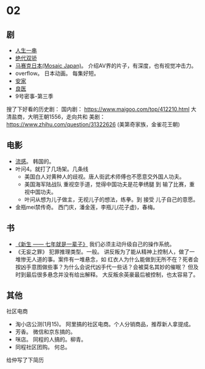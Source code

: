 # 02
## 剧
* [人生一串](eat/人生一串.md)
* [绝代双骄](series/绝代双骄.md)
* [马赛克日本(Mosaic Japan)](https://baike.baidu.com/item/%E9%A9%AC%E8%B5%9B%E5%85%8B%E6%97%A5%E6%9C%AC)。 介绍AV界的片子，有深度，也有视觉冲击力。
* overflow。 日本动画。 每集好短。
* [安家](series/安家.md)
* [良医](series/good-doctor.md)
* 9号密事-第三季

搜了下好看的历史剧：
国内剧： https://www.maigoo.com/top/412210.html 大清盐商，大明王朝1556，走向共和
美剧：https://www.zhihu.com/question/31322626 (美第奇家族，金雀花王朝)

## 电影
* [流感](movie/流感.md)。 韩国的。
* 叶问4。就打了几场架。几条线
  * 美国白人对黄种人的歧视。唐人街武术师傅也不愿意交外国人功夫。
  * 美国海军陆战队 重视空手道，觉得中国功夫是花拳绣腿 到 输了比赛，重视中国功夫。
  * 叶问从想为儿子做主，无视儿子的想法，练拳。到 接受 儿子自己的意愿。
* 金瓶mei禁传奇。 西门庆，潘金莲，李瓶儿(花子虚)，春梅。

## 书
* [《新生 —— 七年就是一辈子》](https://b.xinshengdaxue.com/index.html) 我们必须主动升级自己的操作系统。
* 《无妄之罪》 犯罪推理类型。一般。 讲反叛为了能从精神上控制人，做了一堆惨无人道的事。案件有一堆悬念，如 红衣人为什么能做到无所不在？死者会按凶手意图做些事？为什么会说代凶手代一些话？会被莫名其妙的催眠？ 但及时到最后很多悬念并没有给出解释。 大反叛余英豪最后被控制，也太容易了。

## 其他
社区电商
  * 淘小店公测(1月15)。 阿里搞的社区电商。个人分销商品，推荐新人拿提成。
  * 芳香。 微信和京东搞的。
  * 咪店。 同程的人搞的。柳青。
  * 同程社区团购。 何总。

给仲写了下简历